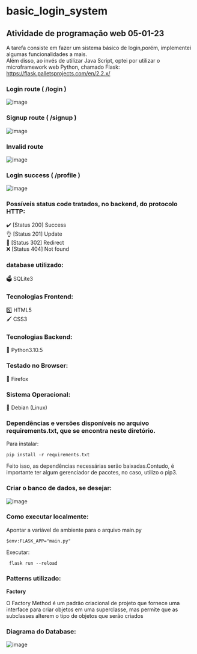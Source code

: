 # basic_login_system

## Atividade de programação web 05-01-23

A tarefa consiste em fazer um sistema básico de login,porém, implementei algumas funcionalidades a mais.<br>
Além disso, ao invés de utilizar Java Script, optei por utilizar o microframework web Python, chamado Flask: https://flask.palletsprojects.com/en/2.2.x/


### Login route ( /login )

![image](https://user-images.githubusercontent.com/88283829/210840573-3d27d1f2-4caf-4b1e-9642-aecc1d351aab.png)


### Signup route  ( /signup )

![image](https://user-images.githubusercontent.com/88283829/210840082-08d0c486-8773-42ff-a138-0bc16e5cb829.png)


### Invalid route 

![image](https://user-images.githubusercontent.com/88283829/210835842-5e2898f4-aa69-41d9-a6d8-67943c773382.png)


### Login success ( /profile )

![image](https://user-images.githubusercontent.com/88283829/210840334-d380b595-1f62-4d36-8a64-1957781c4a4f.png)


### Possíveis status code tratados, no backend, do protocolo HTTP:

✔️ [Status 200] Success<br>
👌  [Status 201] Update<br>
🚗 [Status 302] Redirect<br>
❌ [Status 404] Not found<br>

### database utilizado:

🗳️ SQLite3


### Tecnologias Frontend:

5️⃣ HTML5 <br>
🖌️ CSS3 <br>

### Tecnologias Backend:

🐍 Python3.10.5

### Testado no Browser:

🦊 Firefox

### Sistema Operacional:

🐉  Debian (Linux)

### Dependências e versões disponíveis no arquivo requirements.txt, que se encontra neste diretório.

Para instalar:

    pip install -r requirements.txt
    
 Feito isso, as dependências necessárias serão baixadas.Contudo, é importante ter algum gerenciador de pacotes, no caso, utilizo o pip3.


### Criar o banco de dados, se desejar:

![image](https://user-images.githubusercontent.com/88283829/210887065-b399a0a7-d2d7-4508-af2b-d25ab6e06fc9.png)


### Como executar localmente:

Apontar a variável de ambiente para o arquivo main.py

    $env:FLASK_APP="main.py"
    
Executar:

     flask run --reload
     
### Patterns utilizado: 

<b>Factory</b> <br>

O Factory Method é um padrão criacional de projeto que fornece uma interface para criar objetos em uma superclasse, mas permite que as subclasses alterem o tipo de objetos que serão criados


### Diagrama do Database:

![image](https://user-images.githubusercontent.com/88283829/210848832-463e8988-6994-4e44-8adb-dae146835db2.png)



